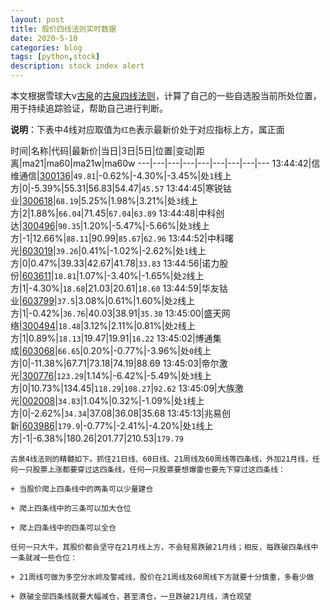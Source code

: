 ```yaml
---
layout: post
title: 股价四线法则实时数据
date: 2020-5-10
categories: blog
tags: [python,stock]
description: stock index alert
---
```



本文根据雪球大v[古泉](https://xueqiu.com/u/7148646888)的[古泉四线法则](https://xueqiu.com/7148646888/130498192)，计算了自己的一些自选股当前所处位置，用于持续追踪验证，帮助自己进行判断。

**说明**：下表中4线对应取值为`红色`表示最新价处于对应指标上方，属正面

时间|名称|代码|最新价|当日|3日|5日|位置|变动|距离|ma21|ma60|ma21w|ma60w
---|---|---|---|---|---|---|---|---
13:44:42|信维通信|[300136](https://xueqiu.com/S/SZ300136)|`49.81`|-0.62%|-4.30%|-3.45%|处`1`线上方|0|-5.39%|55.31|56.83|54.47|`45.57`
13:44:45|寒锐钴业|[300618](https://xueqiu.com/S/SZ300618)|`68.19`|5.25%|1.98%|3.21%|处`3`线上方|2|1.88%|`66.04`|71.45|`67.04`|`63.89`
13:44:48|中科创达|[300496](https://xueqiu.com/S/SZ300496)|`90.35`|1.20%|-5.47%|-5.66%|处`3`线上方|-1|12.66%|`88.11`|90.99|`85.67`|`62.96`
13:44:52|中科曙光|[603019](https://xueqiu.com/S/SH603019)|`39.26`|0.41%|-1.02%|-2.62%|处`1`线上方|0|0.47%|39.33|42.67|41.78|`33.83`
13:44:56|诺力股份|[603611](https://xueqiu.com/S/SH603611)|`18.81`|1.07%|-3.40%|-1.65%|处`2`线上方|1|-4.30%|`18.68`|21.03|20.61|`18.60`
13:44:59|华友钴业|[603799](https://xueqiu.com/S/SH603799)|`37.5`|3.08%|0.61%|1.60%|处`2`线上方|1|-0.42%|`36.76`|40.03|38.91|`35.30`
13:45:00|盛天网络|[300494](https://xueqiu.com/S/SZ300494)|`18.48`|3.12%|2.11%|0.81%|处`2`线上方|1|0.89%|`18.13`|19.47|19.91|`16.22`
13:45:02|博通集成|[603068](https://xueqiu.com/S/SH603068)|`66.65`|0.20%|-0.77%|-3.96%|处`0`线上方|0|-11.38%|67.71|73.18|74.19|88.69
13:45:03|帝尔激光|[300776](https://xueqiu.com/S/SZ300776)|`123.29`|1.14%|-6.42%|-5.49%|处`3`线上方|0|10.73%|134.45|`118.29`|`108.27`|`92.62`
13:45:09|大族激光|[002008](https://xueqiu.com/S/SZ002008)|`34.83`|1.04%|0.32%|-1.09%|处`1`线上方|0|-2.62%|`34.34`|37.08|36.08|35.68
13:45:13|兆易创新|[603986](https://xueqiu.com/S/SH603986)|`179.9`|-0.77%|-2.41%|-4.20%|处`1`线上方|-1|-6.38%|180.26|201.77|210.53|`179.79`

```
古泉4线法则的精髓如下。抓住21日线、60日线、21周线及60周线等四条线，外加21月线，任何一只股票上涨都要穿过这四条线，任何一只股票要想爆雷也要先下穿过这四条线：

+ 当股价爬上四条线中的两条可以少量建仓

+ 爬上四条线中的三条可以加大仓位

+ 爬上四条线中的四条可以全仓

任何一只大牛，其股价都会坚守在21月线上方，不会轻易跌破21月线；相反，每跌破四条线中一条就减一些仓位：

+ 21周线可做为多空分水岭及警戒线，股价在21周线及60周线下方就要十分慎重，多看少做

+ 跌破全部四条线就要大幅减仓，甚至清仓，一旦跌破21月线，清仓观望
```